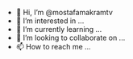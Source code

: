 - 👋 Hi, I’m @mostafamakramtv
- 👀 I’m interested in ...
- 🌱 I’m currently learning ...
- 💞️ I’m looking to collaborate on ...
- 📫 How to reach me ...

<!---
mostafamakramtv/mostafamakramtv is a ✨ special ✨ repository because its `README.md` (this file) appears on your GitHub profile.
You can click the Preview link to take a look at your changes.
--->

